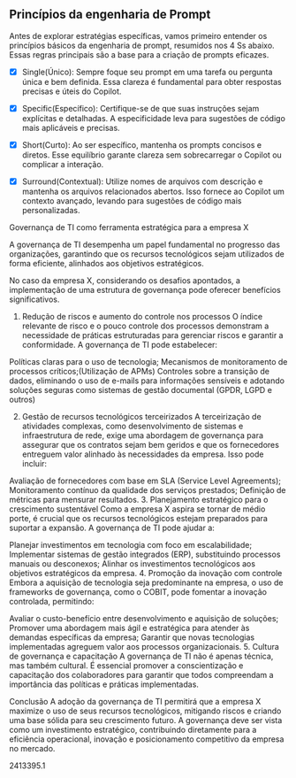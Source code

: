 ## Princípios da engenharia de Prompt
Antes de explorar estratégias específicas, vamos primeiro entender os princípios básicos da engenharia de prompt, resumidos nos 4 Ss abaixo. Essas regras principais são a base para a criação de prompts eficazes.

- [x] Single(Único): Sempre foque seu prompt em uma tarefa ou pergunta única e bem definida. Essa clareza é fundamental para obter respostas precisas e úteis do Copilot.
- [x] Specific(Específico): Certifique-se de que suas instruções sejam explícitas e detalhadas. A especificidade leva para sugestões de código mais aplicáveis e precisas.
- [x] Short(Curto): Ao ser específico, mantenha os prompts concisos e diretos. Esse equilíbrio garante clareza sem sobrecarregar o Copilot ou complicar a interação.
- [x] Surround(Contextual): Utilize nomes de arquivos com descrição e mantenha os arquivos relacionados abertos. Isso fornece ao Copilot um contexto avançado, levando para sugestões de código mais personalizadas.



Governança de TI como ferramenta estratégica para a empresa X

A governança de TI desempenha um papel fundamental no progresso das organizações, garantindo que os recursos tecnológicos sejam utilizados de forma eficiente, alinhados aos objetivos estratégicos. 

No caso da empresa X, considerando os desafios apontados, a implementação de uma estrutura de governança pode oferecer benefícios significativos.

1. Redução de riscos e aumento do controle nos processos
O índice relevante de risco e o pouco controle dos processos demonstram a necessidade de práticas estruturadas para gerenciar riscos e garantir a conformidade. A governança de TI pode estabelecer:

Políticas claras para o uso de tecnologia;
Mecanismos de monitoramento de processos críticos;(Utilização de APMs)
Controles sobre a transição de dados, eliminando o uso de e-mails para informações sensíveis e adotando soluções seguras como sistemas de gestão documental (GPDR, LGPD e outros)

2. Gestão de recursos tecnológicos terceirizados
A terceirização de atividades complexas, como desenvolvimento de sistemas e infraestrutura de rede, exige uma abordagem de governança para assegurar que os contratos sejam bem geridos e que os fornecedores entreguem valor alinhado às necessidades da empresa. Isso pode incluir:

Avaliação de fornecedores com base em SLA (Service Level Agreements);
Monitoramento contínuo da qualidade dos serviços prestados;
Definição de métricas para mensurar resultados.
3. Planejamento estratégico para o crescimento sustentável
Como a empresa X aspira se tornar de médio porte, é crucial que os recursos tecnológicos estejam preparados para suportar a expansão. A governança de TI pode ajudar a:

Planejar investimentos em tecnologia com foco em escalabilidade;
Implementar sistemas de gestão integrados (ERP), substituindo processos manuais ou desconexos;
Alinhar os investimentos tecnológicos aos objetivos estratégicos da empresa.
4. Promoção da inovação com controle
Embora a aquisição de tecnologia seja predominante na empresa, o uso de frameworks de governança, como o COBIT, pode fomentar a inovação controlada, permitindo:

Avaliar o custo-benefício entre desenvolvimento e aquisição de soluções;
Promover uma abordagem mais ágil e estratégica para atender às demandas específicas da empresa;
Garantir que novas tecnologias implementadas agreguem valor aos processos organizacionais.
5. Cultura de governança e capacitação
A governança de TI não é apenas técnica, mas também cultural. É essencial promover a conscientização e capacitação dos colaboradores para garantir que todos compreendam a importância das políticas e práticas implementadas.

Conclusão
A adoção da governança de TI permitirá que a empresa X maximize o uso de seus recursos tecnológicos, mitigando riscos e criando uma base sólida para seu crescimento futuro. A governança deve ser vista como um investimento estratégico, contribuindo diretamente para a eficiência operacional, inovação e posicionamento competitivo da empresa no mercado.


2413395.1
